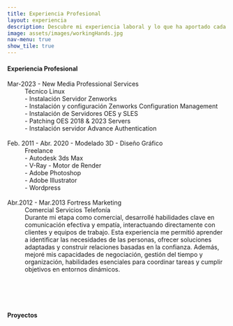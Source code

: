 ```yaml
---
title: Experiencia Profesional
layout: experiencia
description: Descubre mi experiencia laboral y lo que ha aportado cada una de ellas al desarrollado de mis habilidades
image: assets/images/workingHands.jpg
nav-menu: true
show_tile: true
---
```


<!-- Main -->
<div id="main">

  <!-- One -->
  <section id="one">
    <div class="inner">
      <h4>Experiencia Profesional</h4>
      <dl>
        <dt>Mar-2023 - New Media Professional Services</dt>
        <dd>Técnico Linux</dd>
        <dd>
          - Instalación Servidor Zenworks <br>
          - Instalación y configuración Zenworks Configuration Management <br>
          - Instalación de Servidores OES y SLES <br>
          - Patching OES 2018 & 2023 Servers <br>
          - Instalación servidor Advance Authentication <br>
          <br>
        </dd>
        <dt>Feb. 2011 - Abr. 2020 - Modelado 3D - Diseño Gráfico<dt>
        <dd>Freelance</dd>
        <dd>
          - Autodesk 3ds Max <br>
          - V-Ray - Motor de Render <br>
          - Adobe Photoshop <br>
          - Adobe Illustrator <br>
          - Wordpress<br>
          <br>
        </dd>
        <dt>Abr.2012 - Mar.2013 Fortress Marketing</dt>
        <dd>Comercial Servicios Telefonía</dd>
        <dd>
          Durante mi etapa como comercial, desarrollé habilidades clave en comunicación efectiva y empatía, interactuando directamente con clientes y equipos de trabajo. Esta experiencia me permitió aprender a identificar las necesidades de las personas, ofrecer soluciones adaptadas y construir relaciones basadas en la confianza. Además, mejoré mis capacidades de negociación, gestión del tiempo y organización, habilidades esenciales para coordinar tareas y cumplir objetivos en entornos dinámicos.
        </dd>
        <br>
        <br>
        <br>
        <br>
    <h4>Proyectos</h4>
    <div class="row 50% uniform">
		<div class="4u"><span class="image fit"><img src="{% link assets/images/pic08.jpg %} " alt="" /></span></div>
		<div class="4u"><span class="image fit"><img src="{% link assets/images/pic09.jpg %}" alt="" /></span></div>
		<div class="4u$"><span class="image fit"><img src="{% link assets/images/pic10.jpg %}" alt="" /></span></div>
		<!-- Break -->
		<div class="4u"><span class="image fit"><img src="{% link assets/images/pic10.jpg %}" alt="" /></span></div>
		<div class="4u"><span class="image fit"><img src="{% link assets/images/pic08.jpg %}" alt="" /></span></div>
		<div class="4u$"><span class="image fit"><img src="{% link assets/images/pic09.jpg %}" alt="" /></span></div>
		<!-- Break -->
	</div>